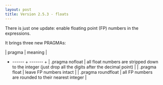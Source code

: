 ```yaml
---
layout: post
title: Version 2.5.3 - floats
---
```


There is just one update: enable floating point (FP) numbers in the expressions.

It brings three new PRAGMAs:

| pragma | meaning |
+ ------ + ------- +
| .pragma nofloat | all float numbers are stripped down to the integer (just drop all the digits after the decimal point) |
| .pragma float | leave FP numbers intact |
| .pragma roundfloat | all FP numbers are rounded to their nearest integer |